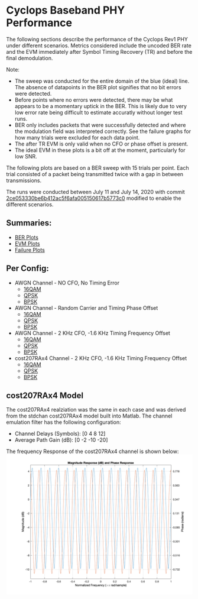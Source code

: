 # Cyclops Baseband PHY Performance

The following sections describe the performance of the Cyclops Rev1 PHY under different scenarios.  Metrics considered include the uncoded BER rate and the EVM immediately after Symbol Timing Recovery (TR) and before the final demodulation.

Note:
 - The sweep was conducted for the entire domain of the blue (ideal) line.  The absence of datapoints in the BER plot signifies that no bit errors were detected.
 - Before points where no errors were detected, there may be what appears to be a momentary uptick in the BER.  This is likely due to very low error rate being difficult to estimate accuratly without longer test runs.
 - BER only includes packets that were successfully detected and where the modulation field was interpreted correctly.  See the failure graphs for how many trials were excluded for each data point.
 - The after TR EVM is only valid when no CFO or phase offset is present.
 - The ideal EVM in these plots is a bit off at the moment, particularly for low SNR.

 The following plots are based on a BER sweep with 15 trials per point.  Each trial consisted of a packet being transmitted twice with a gap in between transmissions.

 The runs were conducted between July 11 and July 14, 2020 with commit [2ce053330be6b412ac5f6afa005150617b5773c0](https://github.com/ucb-cyarp/cyclopsbb/commit/2ce053330be6b412ac5f6afa005150617b5773c0) modified to enable the different scenarios.

## Summaries:
- [BER Plots](berPlots.md)
- [EVM Plots](evmPlots.md)
- [Failure Plots](failuresPlots.md)

## Per Config:
- AWGN Channel - NO CFO, No Timing Error
    - [16QAM](AWGN_NoImparements_16QAM.md)
    - [QPSK](AWGN_NoImparements_QPSK.md)
    - [BPSK](AWGN_NoImparements_BPSK.md)
- AWGN Channel - Random Carrier and Timing Phase Offset
    - [16QAM](AWGN_NoImparements_RandomInitPhase_16QAM.md)
    - [QPSK](AWGN_NoImparements_RandomInitPhase_QPSK.md)
    - [BPSK](AWGN_NoImparements_RandomInitPhase_BPSK.md)
- AWGN Channel - 2 KHz CFO, -1.6 KHz Timing Frequency Offset
    - [16QAM](AWGN_16QAM.md)
    - [QPSK](AWGN_QPSK.md)
    - [BPSK](AWGN_BPSK.md)
- cost207RAx4 Channel - 2 KHz CFO, -1.6 KHz Timing Frequency Offset
    - [16QAM](cost207RAx4_16QAM.md)
    - [QPSK](cost207RAx4_QPSK.md)
    - [BPSK](cost207RAx4_BPSK.md)

## cost207RAx4 Model
 The cost207RAx4 realziation was the same in each case and was derived from the stdchan cost207RAx4 model built into Matlab.  The channel emulation filter has the following configuration:
 - Channel Delays (Symbols): [0 4 8 12]
- Average Path Gain (dB): [0 -2 -10 -20]

The frequency Response of the cost207RAx4 channel is shown below:
![cost207RAx4](cost207RAx4.png)
